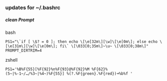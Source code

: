### updates for ~/.bashrc


##### clean Prompt

bash
```
PS1="\`if [ \$? = 0 ]; then echo \[\e[32m\][\w]\[\e[0m\]; else echo \[\e[31m\][\w]\[\e[0m\]; fi\` \[\033[0;35m\]~\u~ \[\033[0;38m\]"
PROMPT_DIRTRIM=4
```

zshell
```
PS1='%B%F{55}[%F{92}%n%F{93}@%F{92}%M %F{62}%(5~|%-1~/…/%3~|%4~)%F{55}] %(?.%F{green}.%F{red})➜%b%f '
```
